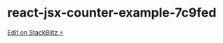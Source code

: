 # react-jsx-counter-example-7c9fed

[Edit on StackBlitz ⚡️](https://stackblitz.com/edit/react-jsx-counter-example-7c9fed)